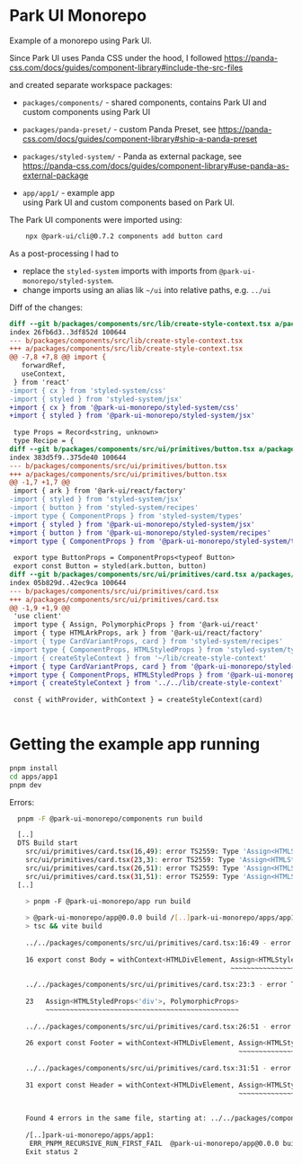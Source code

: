 # Park UI Monorepo

Example of a monorepo using Park UI.

Since Park UI uses Panda CSS under the hood, I followed
https://panda-css.com/docs/guides/component-library#include-the-src-files

and created separate workspace packages:

* `packages/components/` - shared components, 
  contains Park UI and custom components using Park UI
* `packages/panda-preset/` - custom Panda Preset, 
  see https://panda-css.com/docs/guides/component-library#ship-a-panda-preset
* `packages/styled-system/` - Panda as external package, 
  see https://panda-css.com/docs/guides/component-library#use-panda-as-external-package

 * `app/app1/` - example app  
   using Park UI and custom components based on Park UI.

The Park UI components were imported using:
                     
```bash
    npx @park-ui/cli@0.7.2 components add button card
```

As a post-processing I had to 

* replace the `styled-system` imports with imports from `@park-ui-monorepo/styled-system`.                
* change imports using an alias lik `~/ui` into relative paths, e.g. `../ui`

Diff of the changes:

```diff
diff --git b/packages/components/src/lib/create-style-context.tsx a/packages/components/src/lib/create-style-context.tsx
index 26fb6d3..3df852d 100644
--- b/packages/components/src/lib/create-style-context.tsx
+++ a/packages/components/src/lib/create-style-context.tsx
@@ -7,8 +7,8 @@ import {
   forwardRef,
   useContext,
 } from 'react'
-import { cx } from 'styled-system/css'
-import { styled } from 'styled-system/jsx'
+import { cx } from '@park-ui-monorepo/styled-system/css'
+import { styled } from '@park-ui-monorepo/styled-system/jsx'
 
 type Props = Record<string, unknown>
 type Recipe = {
diff --git b/packages/components/src/ui/primitives/button.tsx a/packages/components/src/ui/primitives/button.tsx
index 383d5f9..375de40 100644
--- b/packages/components/src/ui/primitives/button.tsx
+++ a/packages/components/src/ui/primitives/button.tsx
@@ -1,7 +1,7 @@
 import { ark } from '@ark-ui/react/factory'
-import { styled } from 'styled-system/jsx'
-import { button } from 'styled-system/recipes'
-import type { ComponentProps } from 'styled-system/types'
+import { styled } from '@park-ui-monorepo/styled-system/jsx'
+import { button } from '@park-ui-monorepo/styled-system/recipes'
+import type { ComponentProps } from '@park-ui-monorepo/styled-system/types'
 
 export type ButtonProps = ComponentProps<typeof Button>
 export const Button = styled(ark.button, button)
diff --git b/packages/components/src/ui/primitives/card.tsx a/packages/components/src/ui/primitives/card.tsx
index 05b829d..42ec9ca 100644
--- b/packages/components/src/ui/primitives/card.tsx
+++ a/packages/components/src/ui/primitives/card.tsx
@@ -1,9 +1,9 @@
 'use client'
 import type { Assign, PolymorphicProps } from '@ark-ui/react'
 import { type HTMLArkProps, ark } from '@ark-ui/react/factory'
-import { type CardVariantProps, card } from 'styled-system/recipes'
-import type { ComponentProps, HTMLStyledProps } from 'styled-system/types'
-import { createStyleContext } from '~/lib/create-style-context'
+import { type CardVariantProps, card } from '@park-ui-monorepo/styled-system/recipes'
+import type { ComponentProps, HTMLStyledProps } from '@park-ui-monorepo/styled-system/types'
+import { createStyleContext } from '../../lib/create-style-context'
 
 const { withProvider, withContext } = createStyleContext(card)
 
```

# Getting the example app running

```bash
pnpm install
cd apps/app1
pnpm dev
````

Errors:
```bash
  pnpm -F @park-ui-monorepo/components run build

  [..]  
  DTS Build start
    src/ui/primitives/card.tsx(16,49): error TS2559: Type 'Assign<HTMLStyledProps<"div">, PolymorphicProps>' has no properties in common with type '{ className?: string | undefined; }'.
    src/ui/primitives/card.tsx(23,3): error TS2559: Type 'Assign<HTMLStyledProps<"div">, PolymorphicProps>' has no properties in common with type '{ className?: string | undefined; }'.
    src/ui/primitives/card.tsx(26,51): error TS2559: Type 'Assign<HTMLStyledProps<"div">, PolymorphicProps>' has no properties in common with type '{ className?: string | undefined; }'.
    src/ui/primitives/card.tsx(31,51): error TS2559: Type 'Assign<HTMLStyledProps<"div">, PolymorphicProps>' has no properties in common with type '{ className?: string | undefined; }'.
  [..]
```

```bash
    > pnpm -F @park-ui-monorepo/app run build
    
    > @park-ui-monorepo/app@0.0.0 build /[..]park-ui-monorepo/apps/app1
    > tsc && vite build 
    
    ../../packages/components/src/ui/primitives/card.tsx:16:49 - error TS2559: Type 'Assign<HTMLStyledProps<"div">, PolymorphicProps>' has no properties in common with type '{ className?: string | undefined; }'.
    
    16 export const Body = withContext<HTMLDivElement, Assign<HTMLStyledProps<'div'>, PolymorphicProps>>(
                                                       ~~~~~~~~~~~~~~~~~~~~~~~~~~~~~~~~~~~~~~~~~~~~~~~~
    
    ../../packages/components/src/ui/primitives/card.tsx:23:3 - error TS2559: Type 'Assign<HTMLStyledProps<"div">, PolymorphicProps>' has no properties in common with type '{ className?: string | undefined; }'.
    
    23   Assign<HTMLStyledProps<'div'>, PolymorphicProps>
         ~~~~~~~~~~~~~~~~~~~~~~~~~~~~~~~~~~~~~~~~~~~~~~~~
    
    ../../packages/components/src/ui/primitives/card.tsx:26:51 - error TS2559: Type 'Assign<HTMLStyledProps<"div">, PolymorphicProps>' has no properties in common with type '{ className?: string | undefined; }'.
    
    26 export const Footer = withContext<HTMLDivElement, Assign<HTMLStyledProps<'div'>, PolymorphicProps>>(
                                                         ~~~~~~~~~~~~~~~~~~~~~~~~~~~~~~~~~~~~~~~~~~~~~~~~
    
    ../../packages/components/src/ui/primitives/card.tsx:31:51 - error TS2559: Type 'Assign<HTMLStyledProps<"div">, PolymorphicProps>' has no properties in common with type '{ className?: string | undefined; }'.
    
    31 export const Header = withContext<HTMLDivElement, Assign<HTMLStyledProps<'div'>, PolymorphicProps>>(
                                                         ~~~~~~~~~~~~~~~~~~~~~~~~~~~~~~~~~~~~~~~~~~~~~~~~
    
    
    Found 4 errors in the same file, starting at: ../../packages/components/src/ui/primitives/card.tsx:16
    
    /[..]park-ui-monorepo/apps/app1:
     ERR_PNPM_RECURSIVE_RUN_FIRST_FAIL  @park-ui-monorepo/app@0.0.0 build: `tsc && vite build `
    Exit status 2
```



